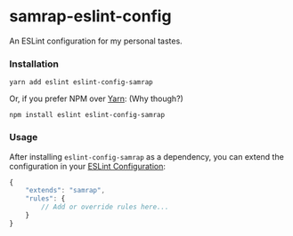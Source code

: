 # samrap-eslint-config

An ESLint configuration for my personal tastes.

### Installation

```
yarn add eslint eslint-config-samrap
```

Or, if you prefer NPM over [Yarn](https://yarnpkg.com): (Why though?)

```
npm install eslint eslint-config-samrap
```

### Usage

After installing `eslint-config-samrap` as a dependency, you can extend the configuration in your [ESLint Configuration](http://eslint.org/docs/user-guide/configuring):

```javascript
{
    "extends": "samrap",
    "rules": {
        // Add or override rules here...
    }
}
```

